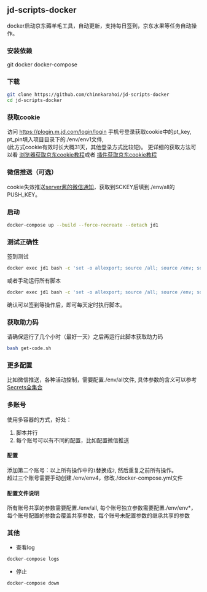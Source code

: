 ## jd-scripts-docker
docker启动京东薅羊毛工具，自动更新，支持每日签到，京东水果等任务自动操作。

### 安装依赖
git docker docker-compose
### 下载
```sh
git clone https://github.com/chinnkarahoi/jd-scripts-docker
cd jd-scripts-docker
```
### 获取cookie
访问 https://plogin.m.jd.com/login/login 手机号登录获取cookie中的pt_key, pt_pin填入项目目录下的./env/env1文件,  
(此方式cookie有效时长大概31天，其他登录方式比较短)。
更详细的获取方法可以看
[浏览器获取京东cookie教程](https://github.com/lxk0301/jd_scripts/blob/master/backUp/GetJdCookie.md)或者
[插件获取京东cookie教程](https://github.com/lxk0301/jd_scripts/blob/master/backUp/GetJdCookie2.md)
### 微信推送（可选）
cookie失效推送[server酱的微信通知](http://sc.ftqq.com/3.version)，获取到SCKEY后填到./env/all的PUSH_KEY。
### 启动
```sh
docker-compose up --build --force-recreate --detach jd1
```
### 测试正确性
签到测试
```sh
docker exec jd1 bash -c 'set -o allexport; source /all; source /env; source /jd-scripts-docker/resolve.sh; cd /scripts; node jd_bean_sign.js'
```
或者手动运行所有脚本
```sh
docker exec jd1 bash -c 'set -o allexport; source /all; source /env; source /jd-scripts-docker/resolve.sh; cd /scripts; ls jd_*.js | xargs -i node {}'
```
确认可以签到等操作后，即可每天定时执行脚本。

### 获取助力码
请确保运行了几个小时（最好一天）之后再运行此脚本获取助力码
```sh
bash get-code.sh
```

### 更多配置
比如微信推送，各种活动控制，需要配置./env/all文件, 具体参数的含义可以参考[Secrets全集合](https://github.com/lxk0301/jd_scripts/blob/master/githubAction.md)

### 多账号
使用多容器的方式，好处：
1. 脚本并行
2. 每个账号可以有不同的配置，比如配置微信推送
#### 配置
添加第二个账号：以上所有操作中的`1`替换成`2`, 然后重复之前所有操作。  
超过三个账号需要手动创建./env/env4，修改./docker-compose.yml文件
#### 配置文件说明
所有账号共享的参数需要配置./env/all, 每个账号独立参数需要配置./env/env*，  
每个账号配置的参数会覆盖共享参数，每个账号未配置参数的继承共享的参数

### 其他
- 查看log
```sh
docker-compose logs
```
- 停止
```sh
docker-compose down
```
